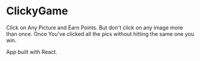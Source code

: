# ClickyGame
Click on Any Picture and Earn Points. But don't click on any image more than once. Once You've clicked all the pics without hitting the same one you win.

App built with React.
